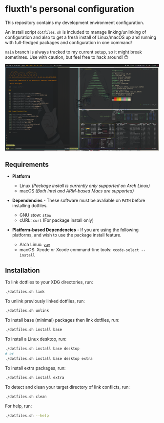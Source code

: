 # fluxth's personal configuration

This repository contains my development environment configuration.

An install script `dotfiles.sh` is included to manage linking/unlinking of configuration and also to get a fresh install of Linux/macOS up and running with full-fledged packages and configuration in one command!

`main` branch is always tracked to my current setup, so it might break sometimes. Use with caution, but feel free to hack around! 😉

![Linux Desktop Screenshot](https://raw.githubusercontent.com/fluxth/dotfiles/docs/screenshots/linux_desktop.png)

## Requirements

- **Platform** 
  - Linux _(Package install is currently only supported on Arch Linux)_
  - macOS _(Both Intel and ARM-based Macs are supported)_

- **Dependencies** - These software must be avaliable on `PATH` before installing dotfiles.
  - GNU stow: `stow`
  - cURL: `curl` (For package install only)

- **Platform-based Dependencies** - If you are using the following platforms, and wish to use the package install feature.
  - Arch Linux: [`yay`](https://github.com/Jguer/yay)
  - macOS: Xcode or Xcode command-line tools: `xcode-select --install`

## Installation

To link dotfiles to your XDG directories, run:
```bash
./dotfiles.sh link
```

To unlink previously linked dotfiles, run:
```bash
./dotfiles.sh unlink
```

To install base (minimal) packages then link dotfiles, run:
```bash
./dotfiles.sh install base
```

To install a Linux desktop, run:
```bash
./dotfiles.sh install base desktop
# or
./dotfiles.sh install base desktop extra
```

To install extra packages, run:
```bash
./dotfiles.sh install extra
```

To detect and clean your target directory of link conflicts, run:
```bash
./dotfiles.sh clean
```

For help, run:
```bash
./dotfiles.sh --help
```
